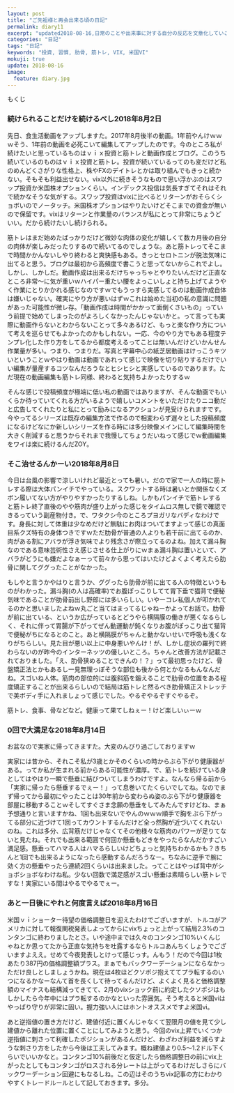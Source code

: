 ```yaml
---
layout: post
title: "ご先祖様と再会出来る頃の日記"
permalink: diary11
excerpt: "updated2018-08-16,日常のことや出来事に対する自分の反応を文章化していこうのコーナーです。特にテーマも設けずにつらつらと書いていくとっても楽しいコーナーです。見る人にとって楽しいコーナーかどうかは定かではありませんよー"
categories: "日記"
tags: "日記"
keywords: "投資, 習慣, 肋骨, 筋トレ, VIX, 米国VI"
mokuji: true
update: 2018-08-16
image:
  feature: diary.jpg
---
```


<div id="mokuji"><span>もくじ</span></div>

### 続けられることだけを続けるべし2018年8月2日

先日、食生活動画をアップしますた。2017年8月後半の動画。1年前やんけｗｗｗそう、1年前の動画を必死こいて編集してアップしたのです。今のところ私が続けたいと思っているものはｖｉｘ投資と筋トレと動画作成とブログ。このうち続いているのものはｖｉｘ投資と筋トレ。投資が続いているってのも変だけど私のめんどくさがりな性格上、株やFXのデイトレとかは取り組んでもきっと続かない。そもそも利益出せない。vix以外に続きそうなもので思い浮かぶのはスワップ投資か米国株オプションくらい。インデックス投信は気長すぎてそれはそれで続かなそうな気がする。スワップ投資はvixに比べるとリターンがおそらくショボいのでノータッチ。米国株オプションはやりたいけどそこまでの資金が無いので保留です。vixはリターンと作業量のバランスが私にとって非常にちょうどいい。だから続けたいし続けられる。

筋トレはまだ始めたばっかりだけど微妙な肉体の変化が嬉しくて数カ月後の自分の肉体が楽しみだったりするので続いてるのでしょうな。あと筋トレってそこまで時間かかんないしやり終わると爽快感もある。きっとセロトニンが脱法気味に出てると思う。ブログは最初から高頻度で書こうと思ってないからこれでよし。しかし、しかしだ。動画作成は出来るだけちゃっちゃとやりたいんだけど正直なところ非常〜に気が重いｗハイパー重たい腰をよっこいしょと持ち上げてようやく作業にとりかかれる感じなのですｗでもうっすら実感してるのは動画作成自体は嫌いじゃない。確実にやり方が悪いはずｗこれは始めた当初の私の意識に問題があった可能性が微レ存。「動画作成は時間がかかって面倒くさいもの」っていう前提で始めてしまったのがよろしくなかったんじゃないかと。って言っても実際に動画作らないとわからないことって多々あるけど、もっと楽な作り方について考えを巡らせてもよかったのかもしれない。一応、今のやり方でもある程度テンプレ化した作り方をしてるから都度考えるってことは無いんだけどいかんせん作業量が多い。つまり、つまりだ。写真と字幕中心の紙芝居動画はけっこうキツいということｗやはり動画は動画であれって感じで映像を切り貼りするだけでいい編集が量産するコツなんだろうなとヒシヒシと実感しているのであります。ただ現在の動画編集も筋トレ同様、終わると気持ちよかったりするｗ

そんな感じで投稿頻度が極端に低い私の動画ではありますが、そんな動画でもいくらか待っていてくれる方がいるようで嬉しいコメントをいただけたりニコ動だと広告してくれたりと私にとって励みになるアクションが見受けられますです。今やってるシリーズは既存の編集方法で作るので相変わらず遅々とした投稿頻度になるけどなにか新しいシリーズを作る時には多分映像メインにして編集時間を大きく削減すると思うからそれまで我慢してちょうだいねって感じでｗ動画編集をワイは楽に続けるんだZOY。

### そこ治せるんかーい2018年8月8日

今日は台風の影響で涼しいけれど最近とっても暑い。だので家で一人の時に筋トレする際は大体パンイチでやっている。スクワットする時は暑いとか関係なくズボン履いてない方がやりやすかったりするしね。しかもパンイチで筋トレすると筋トレ終了直後のやや筋肉が盛り上がった感じをタイムロス無しで鏡で確認できるっていう副産物付き。で、ワタクシ今のところプヨガリなバディなわけです。身長に対して体重は少なめだけど無駄にお肉はついてますよって感じの真面目系クズ特有の身体つきですｗただ肋骨が普通の人よりも若干前に出てるのか、肉がある割にアバラが浮き気味でより残念さが際立ってるのよね。加えて漏斗胸なのである意味芸術性さえ感じさせる仕上がりにｗまぁ漏斗胸は置いといて、アバラがどうにも嫌だよなぁーって前々から思ってはいたけどよくよく考えたら肋骨に関してググったことがなかった。

もしやと言うかやはりと言うか、ググったら肋骨が前に出てる人の特徴というものがわかった。漏斗胸(の人は高確率)でお腹ぽっこりしてて胃下垂で猫背で便秘気味であることが肋骨前出し野郎には多いらしい。いやーコレ私個人が叩かれてるのかと思いましたよねｗ丸ごと当てはまってるじゃねーかよってお話で。肋骨が前に出ている、というか広がっているとどうやら横隔膜の働きが悪くなるらしく、それに伴って胃腸が下がってぜん動運動が鈍くなりお腹がぽっこり出て猫背で便秘がちになるとのこと。あと横隔膜がちゃんと動かないせいで呼吸も浅くなりがちらしい。見た目が悪い以上に中身悪いやんけ！が、しかし症状の羅列で終わらないのが昨今のインターネッツの優しいところ。ちゃんと改善方法が記載されておりました。「え、肋骨狭めることできんの！？」って最初思ったけど、骨盤矯正法とかもあるし一見無理っぽそうな部位も後から何とかなるもんなんだね。スゴいね人体。筋肉の部位的には腹斜筋を鍛えることで肋骨の位置をある程度矯正することが出来るらしいので結局は筋トレと然るべき肋骨矯正ストレッチで美ボディ手に入れましょって感じでした。やるぞやるぞすぐやるぞ。

筋トレ、食事、骨などなど。健康って果てしねぇー！けど楽しいぃーｗ

### 0回で大満足な2018年8月14日

お盆なので実家に帰ってきますた。大変のんびり過ごしておりますｗ

実家には昔から、それこそ私が3歳とかそのくらいの時からぶら下がり健康器がある。ってか私が生まれる前からある可能性が濃厚。で、筋トレを続けている身としてはやはり一瞬で懸垂に結びついてしまうわけですよ。なんなら帰る前から「実家に帰ったら懸垂するでぇー！」って息巻いてたくらいでしてね。なのでまず帰ってから最初にやったことは30年前から変わらぬ姿のぶら下がり健康器を部屋に移動することｗそしてすぐさま念願の懸垂をしてみたんですけどね、まぁ予想通りと言いますかね、1回も出来ないでやんのｗｗｗ順手で胸をぶら下がってる部分に近づけて1回ってカウントするんだけど全っ然胸が近づいてくれないのね。これは多分、広背筋だけじゃなくてその他様々な筋肉のパワーが足りてないと見たね。それでも出来る範囲で何回か懸垂もどきをやったらなんだかすごい満足感。懸垂ってハマる人はハマるらしいけどちょっと気持ちわかるかも？きちんと1回でも出来るようになったら感動するんだろうなー。ちなみに逆手で腕に効く方の懸垂やったら連続2回くらいは出来ました。ってことはやっぱ背中がショボショボなわけね私。少ない回数で満足感がスゴい懸垂は素晴らしい筋トレですな！実家にいる間はやるでやるでぇー。

### あと一日後にやれと何度言えば2018年8月16日

米国ｖｉショーター待望の価格調整日を迎えたわけでございますが、トルコがアメリカに対して報復関税発表しよってからにvixちょっと上がって結局2.3%のコンタンゴに終わりましたとさ。いや途中までは久々のコンタンゴ10%いくんじゃねとか思ってたから正直な気持ちを吐露するならトルコあんちくしょうでございますよええ。せめて今夜発表しとけって感じっす。んもう！だので今回は1枚あたり387円の価格調整額プラス。まぁでもバックワーデーションにならなかっただけ良しとしましょうかね。現在は4枚ほどクソポジ抱えててプラ転するのいつになるかなーなんて首を長くして待ってるんだけど、よくよく見ると価格調整額のマイナスも結構減ってきてて、2月のvixショック前に約定したクソポジはもしかしたら今年中にはプラ転するのかなといった雰囲気。そう考えると米国viはやっぱり守りが非常に固い。握力強い人にはホントオススメですよ米国vi。

あと逆指値の置き方だけど、建値付近に置くんじゃなくて翌限月の値を見て少し建値から離れた位置に置くことにしてみようと思う。今回のvix上昇でいくつか逆指値に刺さって利確したポジションがあるんだけど、わざわざ利益を減らすような刺さり方をしたから今後は工夫してみます。概ね建値より0.5〜1.2ドル下くらいでいいかなと。コンタンゴ10%前後だと仮定したら価格調整日の前にvix上がったとしてもコンタンゴがロスされる分レートは上がってるわけだしさらにバックワーデーション回避にもなるしね。この辺はそのうちvix記事の方にわかりやすくトレードルールとして記しておきます。多分。